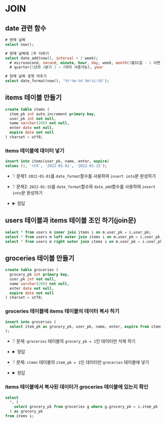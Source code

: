# JOIN

## date 관련 함수
```sql
# 현재 날짜
select now();

# 현재 날짜에 2주 더하기
select date_add(now(), interval + 2 week);
  # microsecond, second, minute, hour, day, week, month(3월31일 - 1 이면 2월 28일. 윤년이면 29일),
  # quarter(1년의 4분기 1 ~ 4까지 사용가능), year

# 현재 날짜 포맷 마추기
select date_format(now(), '%Y-%m-%d %H:%i:%S');
```

## items 테이블 만들기
```sql
create table items (
  item_pk int auto_increment primary key,
  user_pk int not null,
  name varchar(200) not null,
  enter date not null,
  expire date not null
) charset = utf8;
```

### items 테이블에 데이터 넣기
```sql
insert into items(user_pk, name, enter, expire)
values (1, '사과', '2022-01-01', '2022-01-15');
```

* ❔ 문제1: `2022-01-01`를 `date_format`함수를 사용하여 `insert into`문 완성하기
* ❔ 문제2: `2022-01-15`를 `date_format`함수와 `date_add`함수를 사용하여 `insert into`문 완성하기
* <details><summary>정답</summary>

  ```sql
  insert into items(user_pk, name, enter, expire)
  values (1, '사과', date_format(now(), '%Y-%m-%d'), date_format(date_add(now(), interval + 2 week), '%Y-%m-%d'));
  ```
  추가 데이터 넣기
  ```sql
  insert into items(user_pk, name, enter, expire)
  values (1, '딸기', date_format(now(), '%Y-%m-%d'), date_format(date_add(now(), interval + 2 week), '%Y-%m-%d'));
  insert into items(user_pk, name, enter, expire)
  values (2, '바나나', date_format(now(), '%Y-%m-%d'), date_format(date_add(now(), interval + 2 week), '%Y-%m-%d'));
  insert into items(user_pk, name, enter, expire)
  values (3, '망고', date_format(now(), '%Y-%m-%d'), date_format(date_add(now(), interval + 2 week), '%Y-%m-%d'));
  insert into items(user_pk, name, enter, expire)
  values (100, '자몽', date_format(now(), '%Y-%m-%d'), date_format(date_add(now(), interval + 2 week), '%Y-%m-%d'));
  ```
</details>

## users 테이블과 items 테이블 조인 하기(join문)
```sql
select * from users m inner join items i on m.user_pk = i.user_pk;
select * from users m left outer join items i on m.user_pk = i.user_pk;
select * from users m right outer join items i on m.user_pk = i.user_pk;
```

## groceries 테이블 만들기
```sql
create table groceries (
  grocery_pk int primary key,
  user_pk int not null,
  name varchar(200) not null,
  enter date not null,
  expire date not null
) charset = utf8;
```

### groceries 테이블에 items 테이블의 데이터 복사 하기
```sql
insert into groceries (
  select item_pk as grocery_pk, user_pk, name, enter, expire from items
);
```

* ❔ 문제: `groceries` 테이블의 `grocery_pk = 1`인 데이터만 삭제 하기
* <details><summary>정답</summary>

  ```sql
  delete from groceries where grocery_pk = 1;
  ```
</details>

* ❔ 문제: `items` 테이블의 `item_pk = 1`인 데이터만 `groceries` 테이블에 넣기
* <details><summary>정답</summary>

  ```sql
  insert into groceries (
    select item_pk as grocery_pk, user_pk, name, enter, expire from items
    where item_pk = 1
  );
  ```
  * ❕ 다시 한번 실행 하기
</details>

### items 테이블에서 복사된 데이터가 groceries 테이블에 있는지 확인
```sql
select
  *, (
    select grocery_pk from groceries g where g.grocery_pk = i.item_pk
  ) as grocery_pk
from items i;
```

<!--
### MySQL/MariaDB Table Update Safe 모드
https://m.blog.naver.com/PostView.naver?isHttpsRedirect=true&blogId=jevida&logNo=221123654036
```sql
SET SQL_SAFE_UPDATES = 0; --해제
SET SQL_SAFE_UPDATES = 1; --설정
```
-->
